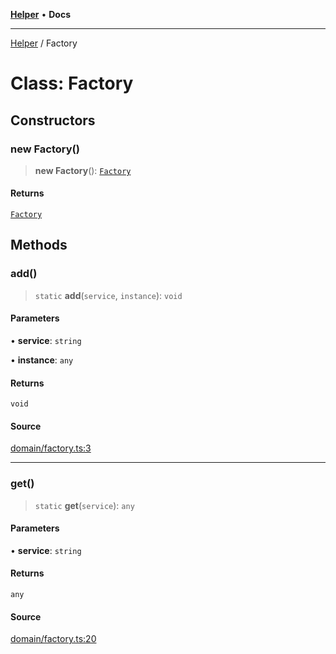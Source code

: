 [**Helper**](../README.md) • **Docs**

***

[Helper](../README.md) / Factory

# Class: Factory

## Constructors

### new Factory()

> **new Factory**(): [`Factory`](Factory.md)

#### Returns

[`Factory`](Factory.md)

## Methods

### add()

> `static` **add**(`service`, `instance`): `void`

#### Parameters

• **service**: `string`

• **instance**: `any`

#### Returns

`void`

#### Source

[domain/factory.ts:3](https://github.com/data7expressions/data7expressions/blob/b16c30d7c6ef8837b57b5372523e67937b5f2850/packages/h3lp/src/lib/domain/factory.ts#L3)

***

### get()

> `static` **get**(`service`): `any`

#### Parameters

• **service**: `string`

#### Returns

`any`

#### Source

[domain/factory.ts:20](https://github.com/data7expressions/data7expressions/blob/b16c30d7c6ef8837b57b5372523e67937b5f2850/packages/h3lp/src/lib/domain/factory.ts#L20)
